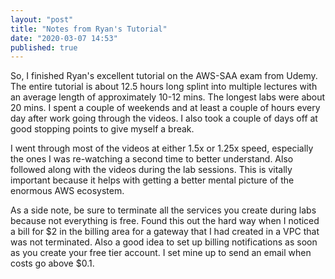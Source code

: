 ```yaml
---
layout: "post"
title: "Notes from Ryan's Tutorial"
date: "2020-03-07 14:53"
published: true
---
```

So, I finished Ryan's excellent tutorial on the AWS-SAA exam from Udemy. The entire tutorial is about 12.5 hours long splint into multiple lectures with an average length of approximately 10-12 mins. The longest labs were about 20 mins. I spent a couple of weekends and at least a couple of hours every day after work going through the videos. I also took a couple of days off at good stopping points to give myself a break.

I went through most of the videos at either 1.5x or 1.25x speed, especially the ones I was re-watching a second time to better understand. Also followed along with the videos during the lab sessions. This is vitally important because it helps with getting a better mental picture of the enormous AWS ecosystem.

As a side note, be sure to terminate all the services you create during labs because not everything is free. Found this out the hard way when I noticed a bill for $2 in the billing area for a gateway that I had created in a VPC that was not terminated. Also a good idea to set up billing notifications as soon as you create your free tier account. I set mine up to send an email when costs go above $0.1.
